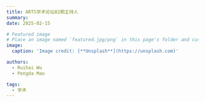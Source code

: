 ```yaml
---
title: ARTS学术论坛02期主持人
summary: 
date: 2025-02-15

# Featured image
# Place an image named `featured.jpg/png` in this page's folder and customize its options here.
image:
  caption: 'Image credit: [**Unsplash**](https://unsplash.com)'

authors:
  - Ruihai Wu
  - Pengda Mao

tags:
  - 学术
---
```

